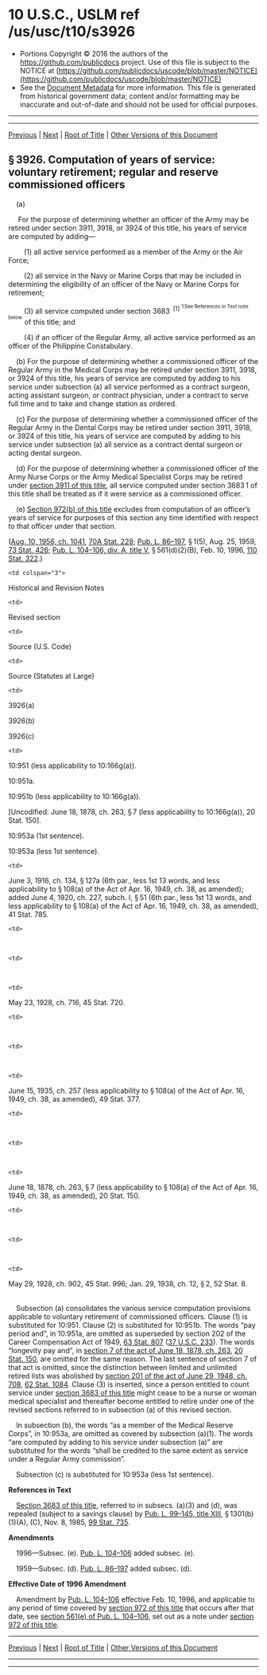 ---
---

# 10 U.S.C., USLM ref /us/usc/t10/s3926

* Portions Copyright © 2016 the authors of the https://github.com/publicdocs project.
  Use of this file is subject to the NOTICE at [https://github.com/publicdocs/uscode/blob/master/NOTICE](https://github.com/publicdocs/uscode/blob/master/NOTICE)
* See the [Document Metadata](././../../../../../..//README.md) for more information.
  This file is generated from historical government data; content and/or formatting may be inaccurate and out-of-date and should not be used for official purposes.

----------
----------

[Previous](./../../../../../..//us/usc/t10/stB/ptII/ch367/m__us_usc_t10_s3925.md) | [Next](./../../../../../..//us/usc/t10/stB/ptII/ch367/m__us_usc_t10_s3927.md) | [Root of Title](./../../../../../../) | [Other Versions of this Document](https://publicdocs.github.io/go/links?ns=uslm&ref=%2Fus%2Fusc%2Ft10%2Fs3926)

## § 3926. Computation of years of service: voluntary retirement; regular and reserve commissioned officers

    (a)

     For the purpose of determining whether an officer of the Army may be retired under section 3911, 3918, or 3924 of this title, his years of service are computed by adding—

        (1) all active service performed as a member of the Army or the Air Force;

        (2) all service in the Navy or Marine Corps that may be included in determining the eligibility of an officer of the Navy or Marine Corps for retirement;

        (3) all service computed under section 3683  <sup>\[1\]</sup>  <sup><sup> 1 See References in Text note below. </sup></sup>  of this title; and

        (4) if an officer of the Regular Army, all active service performed as an officer of the Philippine Constabulary.

    (b) For the purpose of determining whether a commissioned officer of the Regular Army in the Medical Corps may be retired under section 3911, 3918, or 3924 of this title, his years of service are computed by adding to his service under subsection (a) all service performed as a contract surgeon, acting assistant surgeon, or contract physician, under a contract to serve full time and to take and change station as ordered.

    (c) For the purpose of determining whether a commissioned officer of the Regular Army in the Dental Corps may be retired under section 3911, 3918, or 3924 of this title, his years of service are computed by adding to his service under subsection (a) all service as a contract dental surgeon or acting dental surgeon.

    (d) For the purpose of determining whether a commissioned officer of the Army Nurse Corps or the Army Medical Specialist Corps may be retired under [section 3911 of this title][/us/usc/t10/s3911], all service computed under section 3683 1 of this title shall be treated as if it were service as a commissioned officer.

    (e) [Section 972(b) of this title][/us/usc/t10/s972/b] excludes from computation of an officer’s years of service for purposes of this section any time identified with respect to that officer under that section.

([Aug. 10, 1956, ch. 1041][/us/act/1956-08-10/ch1041], [70A Stat. 228][/us/stat/70A/228]; [Pub. L. 86–197][/us/pl/86/197], § 1(5), Aug. 25, 1959, [73 Stat. 426][/us/stat/73/426]; [Pub. L. 104–106, div. A, title V][/us/pl/104/106/dA/tV], § 561(d)(2)(B), Feb. 10, 1996, [110 Stat. 322][/us/stat/110/322].)

<table>

  <tr>

    <td colspan="3"> 

Historical and Revision Notes  </td>

  </tr>

  <tr>

    <td> 

Revised section  </td>

    <td> 

Source (U.S. Code)  </td>

    <td> 

Source (Statutes at Large)  </td>

  </tr>

  <tr>

    <td> 

3926(a)

3926(b)

3926(c)  </td>

    <td> 

10:951 (less applicability to 10:166g(a)).

10:951a.

10:951b (less applicability to 10:166g(a)).

[Uncodified: June 18, 1878, ch. 263, § 7 (less applicability to 10:166g(a)), 20 Stat. 150].

10:953a (1st sentence).

10:953a (less 1st sentence).  </td>

    <td> 

June 3, 1916, ch. 134, § 127a (6th par., less 1st 13 words, and less applicability to § 108(a) of the Act of Apr. 16, 1949, ch. 38, as amended); added June 4, 1920, ch. 227, subch. I, § 51 (6th par., less 1st 13 words, and less applicability to § 108(a) of the Act of Apr. 16, 1949, ch. 38, as amended), 41 Stat. 785.  </td>

  </tr>

  <tr>

    <td> 

   </td>

    <td> 

   </td>

    <td> 

May 23, 1928, ch. 716, 45 Stat. 720.  </td>

  </tr>

  <tr>

    <td> 

   </td>

    <td> 

   </td>

    <td> 

June 15, 1935, ch. 257 (less applicability to § 108(a) of the Act of Apr. 16, 1949, ch. 38, as amended), 49 Stat. 377.  </td>

  </tr>

  <tr>

    <td> 

   </td>

    <td> 

   </td>

    <td> 

June 18, 1878, ch. 263, § 7 (less applicability to § 108(a) of the Act of Apr. 16, 1949, ch. 38, as amended), 20 Stat. 150.  </td>

  </tr>

  <tr>

    <td> 

   </td>

    <td> 

   </td>

    <td> 

May 29, 1928, ch. 902, 45 Stat. 996; Jan. 29, 1938, ch. 12, § 2, 52 Stat. 8.  </td>

  </tr>

</table>

    Subsection (a) consolidates the various service computation provisions applicable to voluntary retirement of commissioned officers. Clause (1) is substituted for 10:951. Clause (2) is substituted for 10:951b. The words “pay period and”, in 10:951a, are omitted as superseded by section 202 of the Career Compensation Act of 1949, [63 Stat. 807][/us/stat/63/807] ([37 U.S.C. 233][/us/usc/t37/s233]). The words “longevity pay and”, in [section 7 of the act of June 18, 1878, ch. 263][/us/act/1878-06-18/ch263/s7], [20 Stat. 150][/us/stat/20/150], are omitted for the same reason. The last sentence of section 7 of that act is omitted, since the distinction between limited and unlimited retired lists was abolished by [section 201 of the act of June 29, 1948, ch. 708][/us/act/1948-06-29/ch708/s201], [62 Stat. 1084][/us/stat/62/1084]. Clause (3) is inserted, since a person entitled to count service under [section 3683 of this title][/us/usc/t10/s3683] might cease to be a nurse or woman medical specialist and thereafter become entitled to retire under one of the revised sections referred to in subsection (a) of this revised section.

    In subsection (b), the words “as a member of the Medical Reserve Corps”, in 10:953a, are omitted as covered by subsection (a)(1). The words “are computed by adding to his service under subsection (a)” are substituted for the words “shall be credited to the same extent as service under a Regular Army commission”.

    Subsection (c) is substituted for 10:953a (less 1st sentence).

 __References in Text__ 

    [Section 3683 of this title][/us/usc/t10/s3683], referred to in subsecs. (a)(3) and (d), was repealed (subject to a savings clause) by [Pub. L. 99–145, title XIII][/us/pl/99/145/tXIII], § 1301(b)(1)(A), (C), Nov. 8, 1985, [99 Stat. 735][/us/stat/99/735].

 __Amendments__ 

    1996—Subsec. (e). [Pub. L. 104–106][/us/pl/104/106] added subsec. (e).

    1959—Subsec. (d). [Pub. L. 86–197][/us/pl/86/197] added subsec. (d).

 __Effective Date of 1996 Amendment__ 

    Amendment by [Pub. L. 104–106][/us/pl/104/106] effective Feb. 10, 1996, and applicable to any period of time covered by [section 972 of this title][/us/usc/t10/s972] that occurs after that date, see [section 561(e) of Pub. L. 104–106][/us/pl/104/106/s561/e], set out as a note under [section 972 of this title][/us/usc/t10/s972].

----------

[Previous](./../../../../../..//us/usc/t10/stB/ptII/ch367/m__us_usc_t10_s3925.md) | [Next](./../../../../../..//us/usc/t10/stB/ptII/ch367/m__us_usc_t10_s3927.md) | [Root of Title](./../../../../../../) | [Other Versions of this Document](https://publicdocs.github.io/go/links?ns=uslm&ref=%2Fus%2Fusc%2Ft10%2Fs3926)

----------
----------

[/us/usc/t10/s3911]: https://publicdocs.github.io/go/links?ns=uslm&ref=%2Fus%2Fusc%2Ft10%2Fs3911
[/us/usc/t10/s972/b]: https://publicdocs.github.io/go/links?ns=uslm&ref=%2Fus%2Fusc%2Ft10%2Fs972%2Fb
[/us/act/1956-08-10/ch1041]: https://publicdocs.github.io/go/links?ns=uslm&ref=%2Fus%2Fact%2F1956-08-10%2Fch1041
[/us/stat/70A/228]: https://publicdocs.github.io/go/links?ns=uslm&ref=%2Fus%2Fstat%2F70A%2F228
[/us/pl/86/197]: https://publicdocs.github.io/go/links?ns=uslm&ref=%2Fus%2Fpl%2F86%2F197
[/us/stat/73/426]: https://publicdocs.github.io/go/links?ns=uslm&ref=%2Fus%2Fstat%2F73%2F426
[/us/pl/104/106/dA/tV]: https://publicdocs.github.io/go/links?ns=uslm&ref=%2Fus%2Fpl%2F104%2F106%2FdA%2FtV
[/us/stat/110/322]: https://publicdocs.github.io/go/links?ns=uslm&ref=%2Fus%2Fstat%2F110%2F322
[/us/stat/63/807]: https://publicdocs.github.io/go/links?ns=uslm&ref=%2Fus%2Fstat%2F63%2F807
[/us/usc/t37/s233]: https://publicdocs.github.io/go/links?ns=uslm&ref=%2Fus%2Fusc%2Ft37%2Fs233
[/us/act/1878-06-18/ch263/s7]: https://publicdocs.github.io/go/links?ns=uslm&ref=%2Fus%2Fact%2F1878-06-18%2Fch263%2Fs7
[/us/stat/20/150]: https://publicdocs.github.io/go/links?ns=uslm&ref=%2Fus%2Fstat%2F20%2F150
[/us/act/1948-06-29/ch708/s201]: https://publicdocs.github.io/go/links?ns=uslm&ref=%2Fus%2Fact%2F1948-06-29%2Fch708%2Fs201
[/us/stat/62/1084]: https://publicdocs.github.io/go/links?ns=uslm&ref=%2Fus%2Fstat%2F62%2F1084
[/us/usc/t10/s3683]: https://publicdocs.github.io/go/links?ns=uslm&ref=%2Fus%2Fusc%2Ft10%2Fs3683
[/us/usc/t10/s3683]: https://publicdocs.github.io/go/links?ns=uslm&ref=%2Fus%2Fusc%2Ft10%2Fs3683
[/us/pl/99/145/tXIII]: https://publicdocs.github.io/go/links?ns=uslm&ref=%2Fus%2Fpl%2F99%2F145%2FtXIII
[/us/stat/99/735]: https://publicdocs.github.io/go/links?ns=uslm&ref=%2Fus%2Fstat%2F99%2F735
[/us/pl/104/106]: https://publicdocs.github.io/go/links?ns=uslm&ref=%2Fus%2Fpl%2F104%2F106
[/us/pl/86/197]: https://publicdocs.github.io/go/links?ns=uslm&ref=%2Fus%2Fpl%2F86%2F197
[/us/pl/104/106]: https://publicdocs.github.io/go/links?ns=uslm&ref=%2Fus%2Fpl%2F104%2F106
[/us/usc/t10/s972]: https://publicdocs.github.io/go/links?ns=uslm&ref=%2Fus%2Fusc%2Ft10%2Fs972
[/us/pl/104/106/s561/e]: https://publicdocs.github.io/go/links?ns=uslm&ref=%2Fus%2Fpl%2F104%2F106%2Fs561%2Fe
[/us/usc/t10/s972]: https://publicdocs.github.io/go/links?ns=uslm&ref=%2Fus%2Fusc%2Ft10%2Fs972


